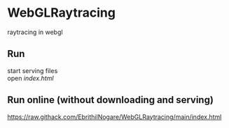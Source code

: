 # WebGLRaytracing
raytracing in webgl

## Run
start serving files  
open *index.html*

## Run online (without downloading and serving)
https://raw.githack.com/EbrithilNogare/WebGLRaytracing/main/index.html